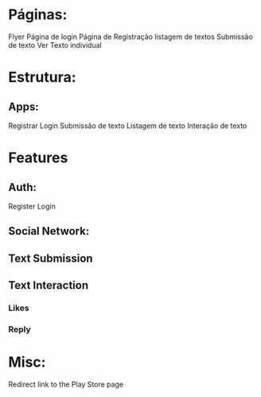 # Páginas:
Flyer
Página de login
Página de Registração
listagem de textos
Submissão de texto
Ver Texto individual
# Estrutura:
## Apps:
Registrar
Login
Submissão de texto
Listagem de texto
Interação de texto

# Features

## Auth:
Register Login
## Social Network:

## Text Submission

## Text Interaction

### Likes

### Reply

# Misc:

Redirect link to the Play Store page